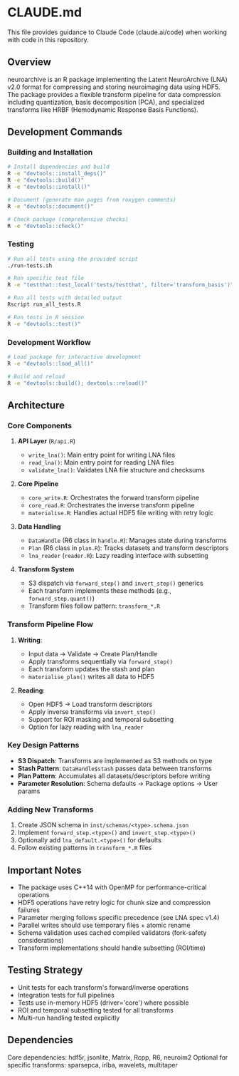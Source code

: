 # CLAUDE.md

This file provides guidance to Claude Code (claude.ai/code) when working with code in this repository.

## Overview

neuroarchive is an R package implementing the Latent NeuroArchive (LNA) v2.0 format for compressing and storing neuroimaging data using HDF5. The package provides a flexible transform pipeline for data compression including quantization, basis decomposition (PCA), and specialized transforms like HRBF (Hemodynamic Response Basis Functions).

## Development Commands

### Building and Installation
```bash
# Install dependencies and build
R -e "devtools::install_deps()"
R -e "devtools::build()"
R -e "devtools::install()"

# Document (generate man pages from roxygen comments)
R -e "devtools::document()"

# Check package (comprehensive checks)
R -e "devtools::check()"
```

### Testing
```bash
# Run all tests using the provided script
./run-tests.sh

# Run specific test file
R -e "testthat::test_local('tests/testthat', filter='transform_basis')"

# Run all tests with detailed output
Rscript run_all_tests.R

# Run tests in R session
R -e "devtools::test()"
```

### Development Workflow
```bash
# Load package for interactive development
R -e "devtools::load_all()"

# Build and reload
R -e "devtools::build(); devtools::reload()"
```

## Architecture

### Core Components

1. **API Layer** (`R/api.R`)
   - `write_lna()`: Main entry point for writing LNA files
   - `read_lna()`: Main entry point for reading LNA files
   - `validate_lna()`: Validates LNA file structure and checksums

2. **Core Pipeline** 
   - `core_write.R`: Orchestrates the forward transform pipeline
   - `core_read.R`: Orchestrates the inverse transform pipeline
   - `materialise.R`: Handles actual HDF5 file writing with retry logic

3. **Data Handling**
   - `DataHandle` (R6 class in `handle.R`): Manages state during transforms
   - `Plan` (R6 class in `plan.R`): Tracks datasets and transform descriptors
   - `lna_reader` (`reader.R`): Lazy reading interface with subsetting

4. **Transform System**
   - S3 dispatch via `forward_step()` and `invert_step()` generics
   - Each transform implements these methods (e.g., `forward_step.quant()`)
   - Transform files follow pattern: `transform_*.R`

### Transform Pipeline Flow

1. **Writing**: 
   - Input data → Validate → Create Plan/Handle
   - Apply transforms sequentially via `forward_step()`
   - Each transform updates the stash and plan
   - `materialise_plan()` writes all data to HDF5

2. **Reading**:
   - Open HDF5 → Load transform descriptors
   - Apply inverse transforms via `invert_step()`
   - Support for ROI masking and temporal subsetting
   - Option for lazy reading with `lna_reader`

### Key Design Patterns

- **S3 Dispatch**: Transforms are implemented as S3 methods on type
- **Stash Pattern**: `DataHandle$stash` passes data between transforms
- **Plan Pattern**: Accumulates all datasets/descriptors before writing
- **Parameter Resolution**: Schema defaults → Package options → User params

### Adding New Transforms

1. Create JSON schema in `inst/schemas/<type>.schema.json`
2. Implement `forward_step.<type>()` and `invert_step.<type>()`
3. Optionally add `lna_default.<type>()` for defaults
4. Follow existing patterns in `transform_*.R` files

## Important Notes

- The package uses C++14 with OpenMP for performance-critical operations
- HDF5 operations have retry logic for chunk size and compression failures
- Parameter merging follows specific precedence (see LNA spec v1.4)
- Parallel writes should use temporary files + atomic rename
- Schema validation uses cached compiled validators (fork-safety considerations)
- Transform implementations should handle subsetting (ROI/time)

## Testing Strategy

- Unit tests for each transform's forward/inverse operations
- Integration tests for full pipelines
- Tests use in-memory HDF5 (driver='core') where possible
- ROI and temporal subsetting tested for all transforms
- Multi-run handling tested explicitly

## Dependencies

Core dependencies: hdf5r, jsonlite, Matrix, Rcpp, R6, neuroim2
Optional for specific transforms: sparsepca, irlba, wavelets, multitaper